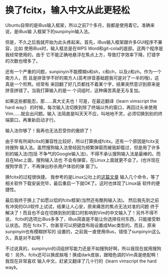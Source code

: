 换了fcitx，输入中文从此更轻松
=====

Ubuntu自带的是iBus输入框架，所以之前7个多月，我都是使用着它。准确来说，是iBus输
入框架下的sunpinyin输入法。

但是，不久之后我就开始为此头疼起来。首先，iBus输入框架跟许多GUI程序不兼容，比如
使用iBus时，输入框总是在WPS Word和git-cola的底部。这两个程序是我经常使用的，由于
它不能正确地悬浮在焦点上方，导致打字效率下降，打错字的次数也增多了。

还有一个严重的问题，sunpinyin不能模糊s和sh，c和ch，以及z和zh。作为一个南方人，而
且是拼音学不好的南方人(高考拼音基础题我可是对了一半的哦)，这真是一个煎熬。经常有
来回翻了好几页都找不着某个字，结果突然意识到原来是拼音拼错了。当我打算输入的是一
个词组时，这种痛苦真是无与复加。

如果这些都能忍，那……真大丈夫也！可是，在最近翻译《learn vimscript the hard way》
的时候，每次输入法切换到除了终端以外的窗口，再回过头来使用Vim……就会出问题。输入
法简直是叫天天不应，叫地地不灵，必须切换到别的终端窗口，再重新启动才行。

输入法你够了！我再也无法忍受你的傲娇了！

由于早有所闻fcitx的兼容性比较好，所以打算换成fcitx。还有一个原因是fcitx支持搜狗
输入法。虽然搜狗输入法曾经因为频繁弹窗而被我卸载过，但是用了许多别的输入法(包括
不争气的Google输入法)，不得不承认搜狗输入法是最棒的。而且在Mac上面，搜狗输入法也
不会有弹窗，在Linux上面就更不会了。(也许现在搜狗学乖了，不再弹出秒杀用户体验的弹
窗了)。

换fcitx的过程很快捷。
我参考的是Linux公社上的[这篇文章](http://www.linuxidc.com/Linux/2013-07/87062.htm)
输入几个命令，等了相关软件下载安装完毕，最后重启一下就OK了。这时也体现了Linux装
软件的便捷性。

最后我终于换上了如愿以偿的fcitx框架(当然还有酷狗输入法)。
然后我先到之前有冲突的GUI软件上试试，结果让人心安，原来痛苦的焦点无法对准的问题
终于解决了！而且也不会在切换到别的窗口时影响到Vim的中文输入了！另外不得不说，
fcitx的选项比iBus多多了，iBus简直是不能让你选择任何东西，只能接受默认状态。而在
fcitx下，你甚至可以把键盘布局设置成Mac类型的。而且，原来sunpinyin也有模糊拼写的
设置的，之前我一直使用iBus，错怪了sunpinyin这么久，真是对不起啊！

不过说真的，sunpinyin的词组拼写能力还是不如搜狗好啊，所以我现在就用搜狗啦！
另外，fcitx还可以换皮肤哦！换成dark皮肤，跟暗色调的Vim真是绝配啊！我现在非常喜欢
输入中文，赶紧又翻译了几十行的《learn vimscript the hard way》。
